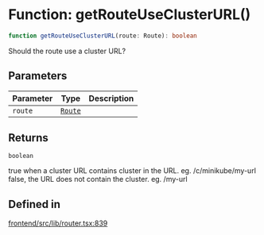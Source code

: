 # Function: getRouteUseClusterURL()

```ts
function getRouteUseClusterURL(route: Route): boolean
```

Should the route use a cluster URL?

## Parameters

| Parameter | Type | Description |
| ------ | ------ | ------ |
| `route` | [`Route`](../interfaces/Route.md) |  |

## Returns

`boolean`

true when a cluster URL contains cluster in the URL. eg. /c/minikube/my-url
  false, the URL does not contain the cluster. eg. /my-url

## Defined in

[frontend/src/lib/router.tsx:839](https://github.com/headlamp-k8s/headlamp/blob/2481a1c9f2b4a69a9320466e7a455215b14b97b0/frontend/src/lib/router.tsx#L839)
